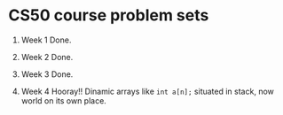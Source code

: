 CS50 course problem sets
========================

1. Week 1
   Done.

2. Week 2
   Done.

3. Week 3
   Done.

4. Week 4
   Hooray!! Dinamic arrays like `int a[n];` situated in stack, now world on its own place.

